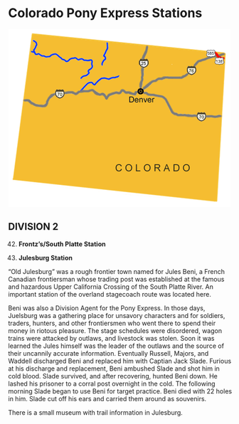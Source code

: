 # Colorado Pony Express Stations

![](auto_co.gif)

## DIVISION 2

42. **Frontz’s/South Platte Station**

43. **Julesburg Station**

“Old Julesburg” was a rough frontier town named for Jules Beni, a French Canadian frontiersman whose trading post was established at the famous and hazardous Upper California Crossing of the South Platte River. An important station of the overland stagecoach route was located here.

Beni was also a Division Agent for the Pony Express. In those days, Juelsburg was a gathering place for unsavory characters and for soldiers, traders, hunters, and other frontiersmen who went there to spend their money in riotous pleasure.  The stage schedules were disordered, wagon trains were attacked by outlaws, and livestock was stolen. Soon it was learned the Jules himself was the leader of the outlaws and the source of their uncannily accurate information. Eventually Russell, Majors, and Waddell discharged Beni and replaced him with Captian Jack Slade. Furious at his discharge and replacement, Beni ambushed Slade and shot him in cold blood. Slade survived, and after recovering, hunted Beni down. He lashed his prisoner to a corral post overnight in the cold. The following morning Slade began to use Beni for target practice. Beni died with 22 holes in him. Slade cut off his ears and carried them around as souvenirs.

There is a small museum with trail information in Julesburg.